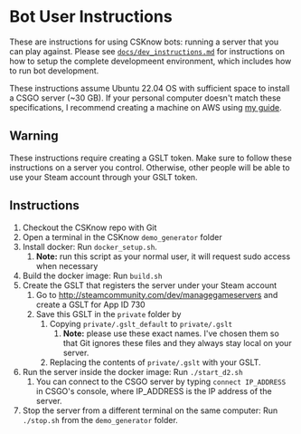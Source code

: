 # Bot User Instructions
These are instructions for using CSKnow bots: running a server that you can play
against. Please see
[`docs/dev_instructions.md`](https://github.com/David-Durst/csknow/tree/docs/bot_dev_instructions.md)
for instructions on how to setup the complete developmeent environment, which includes how to run bot development.

These instructions assume Ubuntu 22.04 OS with sufficient space to install a
CSGO server (~30 GB). If your personal computer doesn't match these
specifications, I recommend creating a machine on AWS using [my guide](https://github.com/David-Durst/csknow/tree/docs/aws_machine_creation_instructions.md).

## Warning
These instructions require creating a GSLT token. Make sure to follow these
instructions on a server you control. Otherwise, other people will be able to
use your Steam account through your GSLT token.

## Instructions
1. Checkout the CSKnow repo with Git
1. Open a terminal in the CSKnow `demo_generator` folder
2. Install docker: Run `docker_setup.sh`. 
   1. **Note:** run this script as your normal user, it will request sudo access when necessary
3. Build the docker image: Run `build.sh` 
4. Create the GSLT that registers the server under your Steam account
   1. Go to http://steamcommunity.com/dev/managegameservers and create a GSLT for App ID 730
   2. Save this GSLT in the `private` folder by
      1. Copying `private/.gslt_default` to `private/.gslt`
         1. **Note:** please use these exact names. I've chosen them so that Git
            ignores these files and they always stay local on your server.
      2. Replacing the contents of `private/.gslt` with your GSLT.
4. Run the server inside the docker image: Run `./start_d2.sh`
   1. You can connect to the CSGO server by typing `connect IP_ADDRESS` in CSGO's
      console, where IP_ADDRESS is the IP address of the server.
4. Stop the server from a different terminal on the same computer: Run `./stop.sh` from the `demo_generator` folder.
